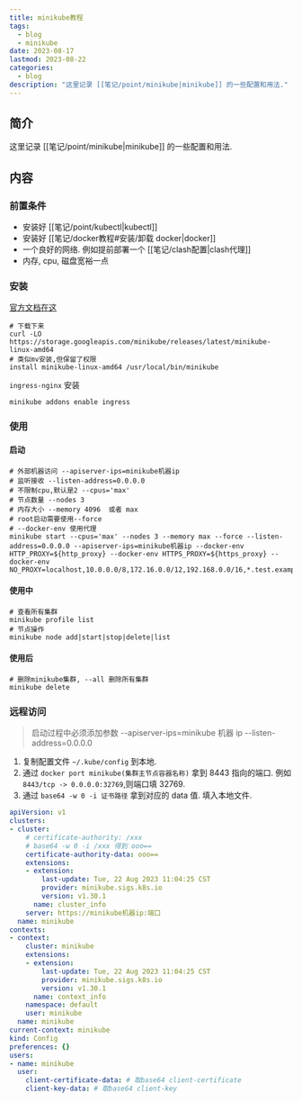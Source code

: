 ```yaml
---
title: minikube教程
tags:
  - blog
  - minikube
date: 2023-08-17
lastmod: 2023-08-22
categories:
  - blog
description: "这里记录 [[笔记/point/minikube|minikube]] 的一些配置和用法."
---
```


## 简介

这里记录 [[笔记/point/minikube|minikube]] 的一些配置和用法.

## 内容

### 前置条件

- 安装好 [[笔记/point/kubectl|kubectl]]
- 安装好 [[笔记/docker教程#安装/卸载 docker|docker]]
- 一个良好的网络. 例如提前部署一个 [[笔记/clash配置|clash代理]]
- 内存, cpu, 磁盘宽裕一点

### 安装

[官方文档在这](https://minikube.sigs.k8s.io/docs/start/)

```shell
# 下载下来
curl -LO https://storage.googleapis.com/minikube/releases/latest/minikube-linux-amd64
# 类似mv安装,但保留了权限
install minikube-linux-amd64 /usr/local/bin/minikube
```

`ingress-nginx` 安装

```shell
minikube addons enable ingress
```

### 使用

#### 启动

```shell
# 外部机器访问 --apiserver-ips=minikube机器ip
# 监听接收 --listen-address=0.0.0.0
# 不限制cpu,默认是2 --cpus='max'
# 节点数量 --nodes 3
# 内存大小 --memory 4096  或者 max
# root启动需要使用--force
# --docker-env 使用代理
minikube start --cpus='max' --nodes 3 --memory max --force --listen-address=0.0.0.0 --apiserver-ips=minikube机器ip --docker-env HTTP_PROXY=${http_proxy} --docker-env HTTPS_PROXY=${https_proxy} --docker-env NO_PROXY=localhost,10.0.0.0/8,172.16.0.0/12,192.168.0.0/16,*.test.example.com
```

#### 使用中

```
# 查看所有集群
minikube profile list
# 节点操作
minikube node add|start|stop|delete|list
```

#### 使用后

```
# 删除minikube集群, --all 删除所有集群
minikube delete 
```

### 远程访问

> 启动过程中必须添加参数
> --apiserver-ips=minikube 机器 ip
> --listen-address=0.0.0.0

1. 复制配置文件 `~/.kube/config` 到本地.
2. 通过 `docker port minikube(集群主节点容器名称)` 拿到 8443 指向的端口. 例如 `8443/tcp -> 0.0.0.0:32769`,则端口填 32769.
3. 通过 `base64 -w 0 -i 证书路径` 拿到对应的 data 值. 填入本地文件.

```yml
apiVersion: v1
clusters:
- cluster:
    # certificate-authority: /xxx
    # base64 -w 0 -i /xxx 得到 ooo==
    certificate-authority-data: ooo==
    extensions:
    - extension:
        last-update: Tue, 22 Aug 2023 11:04:25 CST
        provider: minikube.sigs.k8s.io
        version: v1.30.1
      name: cluster_info
    server: https://minikube机器ip:端口
  name: minikube
contexts:
- context:
    cluster: minikube
    extensions:
    - extension:
        last-update: Tue, 22 Aug 2023 11:04:25 CST
        provider: minikube.sigs.k8s.io
        version: v1.30.1
      name: context_info
    namespace: default
    user: minikube
  name: minikube
current-context: minikube
kind: Config
preferences: {}
users:
- name: minikube
  user:
    client-certificate-data: # 取base64 client-certificate
    client-key-data: # 取base64 client-key
```
